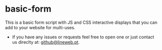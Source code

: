 # basic-form
This is a basic form script with JS and CSS interactive displays that you can add to your website for multi-uses.

- If you have any issues or requests feel free to open one or just contact us direclty at: github@lineweb.pt.
